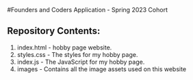 #Founders and Coders Application - Spring 2023 Cohort

## Repository Contents:

1. index.html - hobby page website.
2. styles.css - The styles for my hobby page.
3. index.js - The JavaScript for my hobby page.
4. images - Contains all the image assets used on this website